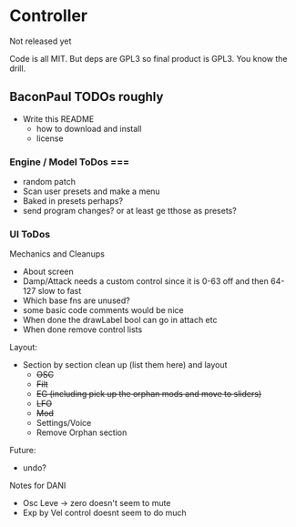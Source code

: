 # Controller 

Not released yet

Code is all MIT. But deps are GPL3 so final product is GPL3. You know the drill.


## BaconPaul TODOs roughly

- Write this README
  - how to download and install
  - license

### Engine / Model ToDos ===

- random patch
- Scan user presets and make a menu
- Baked in presets perhaps?
- send program changes? or at least ge tthose as presets?

### UI ToDos

Mechanics and Cleanups
- About screen
- Damp/Attack needs a custom control since it is 0-63 off and then 64-127 slow to fast
- Which base fns are unused?
- some basic code comments would be nice
- When done the drawLabel bool can go in attach etc
- When done remove control lists

Layout:
- Section by section clean up (list them here) and layout
  - ~~OSC~~
  - ~~Filt~~
  - ~~EG (including pick up the orphan mods and move to sliders)~~
  - ~~LFO~~
  - ~~Mod~~
  - Settings/Voice
  - Remove Orphan section

Future:
- undo?


Notes for DANI
- Osc Leve -> zero doesn't seem to mute
- Exp by Vel control doesnt seem to do much